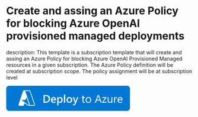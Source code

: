 # Create and assing an Azure Policy for blocking Azure OpenAI provisioned managed deployments
description: This template is a subscription template that will create and assing an Azure Policy for blocking Azure OpenAI Provisioned Managed resources in a given subscription.
The Azure Policy definition will be created at subscription scope. The policy assignment will be at subscription level

[![Deploy To Azure](https://raw.githubusercontent.com/Azure/azure-quickstart-templates/master/1-CONTRIBUTION-GUIDE/images/deploytoazure.svg?sanitize=true)](https://portal.azure.com/#create/Microsoft.Template/uri/https%3A%2F%2Fraw.githubusercontent.com%2FSeryioGonzale%2FAzureOpenAI-NoProvisionedManagedPolicyAssignment%2Fmaster%2Fpolicy_az_oai_provisioned_managed.bicep)
